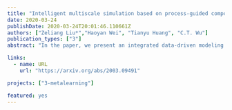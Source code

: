 ```yaml
---
title: "Intelligent multiscale simulation based on process-guided composite database"
date: 2020-03-24
publishDate: 2020-03-24T20:01:46.110661Z
authors: ["Zeliang Liu*","Haoyan Wei", "Tianyu Huang", "C.T. Wu"]
publication_types: ["3"]
abstract: "In the paper, we present an integrated data-driven modeling framework based on process modeling, material homogenization, mechanistic machine learning, and concurrent multiscale simulation. We are interested in the injection-molded short fiber reinforced composites, which have been identified as key material systems in automotive, aerospace, and electronics industries. The molding process induces spatially varying microstructures across various length scales, while the resulting strongly anisotropic and nonlinear material properties are still challenging to be captured by conventional modeling approaches. To prepare the linear elastic training data for our machine learning tasks, Representative Volume Elements (RVE) with different fiber orientations and volume fractions are generated through stochastic reconstruction. More importantly, we utilize the recently proposed Deep Material Network (DMN) to learn the hidden microscale morphologies from data. With essential physics embedded in its building blocks, this data-driven material model can be extrapolated to predict nonlinear material behaviors efficiently and accurately. Through the transfer learning of DMN, we create a unified process-guided material database that covers a full range of geometric descriptors for short fiber reinforced composites. Finally, this unified DMN database is implemented and coupled with macroscale finite element model to enable concurrent multiscale simulations. From our perspective, the proposed framework is also promising in many other emergent multiscale engineering systems, such as additive manufacturing and compressive molding."

links:
  - name: URL
    url: "https://arxiv.org/abs/2003.09491"

projects: ["3-metalearning"]

featured: yes
---
```


